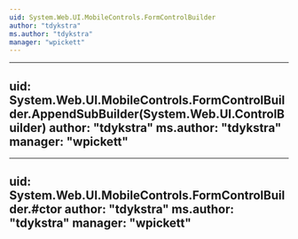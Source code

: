 ```yaml
---
uid: System.Web.UI.MobileControls.FormControlBuilder
author: "tdykstra"
ms.author: "tdykstra"
manager: "wpickett"
---
```


---
uid: System.Web.UI.MobileControls.FormControlBuilder.AppendSubBuilder(System.Web.UI.ControlBuilder)
author: "tdykstra"
ms.author: "tdykstra"
manager: "wpickett"
---

---
uid: System.Web.UI.MobileControls.FormControlBuilder.#ctor
author: "tdykstra"
ms.author: "tdykstra"
manager: "wpickett"
---
